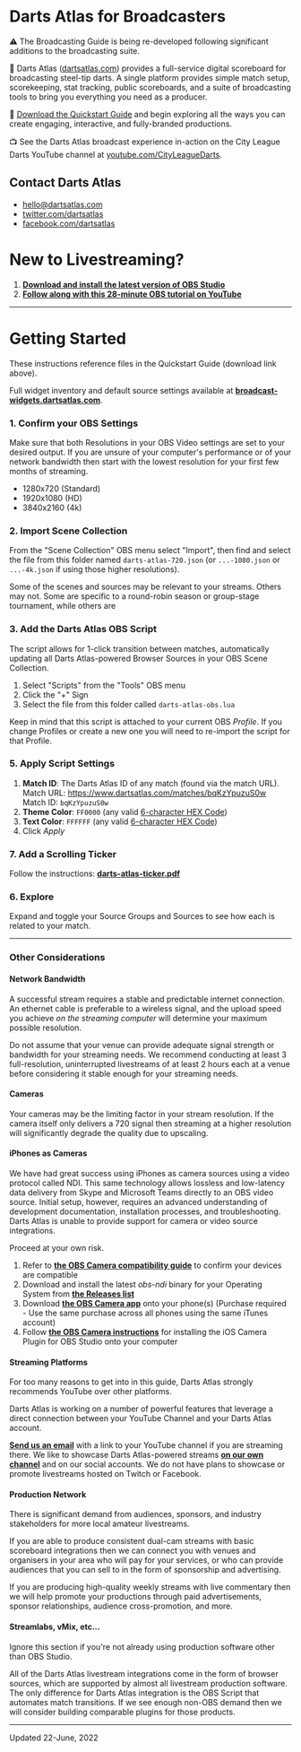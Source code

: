 # Darts Atlas for Broadcasters

⚠️ The Broadcasting Guide is being re-developed following significant additions to the broadcasting suite.

🎯 Darts Atlas ([dartsatlas.com](https://www.dartsatlas.com)) provides a full-service digital scoreboard for broadcasting steel-tip darts. A single platform provides simple match setup, scorekeeping, stat tracking, public scoreboards, and a suite of broadcasting tools to bring you everything you need as a producer.

📂 [Download the Quickstart Guide](/darts-atlas-producer-quickstart.zip) and begin exploring all the ways you can create engaging, interactive, and fully-branded productions.

📺 See the Darts Atlas broadcast experience in-action on the City League Darts YouTube channel at [youtube.com/CityLeagueDarts](https://youtube.com/cityleaguedarts).

## Contact Darts Atlas

- [hello@dartsatlas.com](mailto:hello@dartsatlas.com)
- [twitter.com/dartsatlas](https://www.twitter.com/dartsatlas)
- [facebook.com/dartsatlas](https://www.facebook.com/dartsatlas)

# **New to Livestreaming?**

1. **[Download and install the latest version of OBS Studio](https://obsproject.com)**
1. **[Follow along with this 28-minute OBS tutorial on YouTube](https://www.youtube.com/watch?v=-puA85ciDEM)**

---

# **Getting Started**

These instructions reference files in the Quickstart Guide (download link above).

Full widget inventory and default source settings available at **[broadcast-widgets.dartsatlas.com](https://broadcast-widgets.dartsatlas.com)**.

### 1. Confirm your OBS Settings

Make sure that both Resolutions in your OBS Video settings are set to your desired output. If you are unsure of your computer's performance or of your network bandwidth then start with the lowest resolution for your first few months of streaming.

- 1280x720 (Standard)
- 1920x1080 (HD)
- 3840x2160 (4k)

### 2. Import Scene Collection

From the "Scene Collection" OBS menu select "Import", then find and select the file from this folder named `darts-atlas-720.json` (or `...-1080.json` or `...-4k.json` if using those higher resolutions).

Some of the scenes and sources may be relevant to your streams. Others may not. Some are specific to a round-robin season or group-stage tournament, while others are

### 3. Add the Darts Atlas OBS Script

The script allows for 1-click transition between matches, automatically updating all Darts Atlas-powered Browser Sources in your OBS Scene Collection.

1. Select "Scripts" from the "Tools" OBS menu
1. Click the "+" Sign
1. Select the file from this folder called `darts-atlas-obs.lua`

Keep in mind that this script is attached to your current OBS *Profile*. If you change Profiles or create a new one you will need to re-import the script for that Profile.

### 5. Apply Script Settings

1. **Match ID**: The Darts Atlas ID of any match (found via the match URL).   
   Match URL: https://www.dartsatlas.com/matches/bqKzYpuzuS0w   
   Match ID: `bqKzYpuzuS0w`
2. **Theme Color**: `FF0000` (any valid [6-character HEX Code](https://htmlcolorcodes.com/color-picker/))
3. **Text Color**: `FFFFFF` (any valid [6-character HEX Code](https://htmlcolorcodes.com/color-picker/))
4. Click *Apply*

### 7. Add a Scrolling Ticker

Follow the instructions: **[darts-atlas-ticker.pdf](http://broadcast.dartsatlas.com/darts-atlas-ticker.pdf)**

### 6. Explore

Expand and toggle your Source Groups and Sources to see how each is related to your match.

---

### **Other Considerations**

#### Network Bandwidth

A successful stream requires a stable and predictable internet connection. An ethernet cable is preferable to a wireless signal, and the upload speed you achieve *on the streaming computer* will determine your maximum possible resolution.

Do not assume that your venue can provide adequate signal strength or bandwidth for your streaming needs. We recommend conducting at least 3 full-resolution, uninterrupted livestreams of at least 2 hours each at a venue before considering it stable enough for your streaming needs.

#### Cameras

Your cameras may be the limiting factor in your stream resolution. If the camera itself only delivers a 720 signal then streaming at a higher resolution will significantly degrade the quality due to upscaling.

#### iPhones as Cameras

We have had great success using iPhones as camera sources using a video protocol called NDI. This same technology allows lossless and low-latency data delivery from Skype and Microsoft Teams directly to an OBS video source. Initial setup, however, requires an advanced understanding of development documentation, installation processes, and troubleshooting. Darts Atlas is unable to provide support for camera or video source integrations.

Proceed at your own risk.

1. Refer to **[the OBS Camera compatibility guide](https://obs.camera/docs/faqs/#What-iOS-hardware-do-I-need)** to confirm your devices are compatible
2. Download and install the latest *obs-ndi* binary for your Operating System from **[the Releases list](https://github.com/Palakis/obs-ndi/releases)**
3. Download **[the OBS Camera app](https://obs.camera)** onto your phone(s) (Purchase required - Use the same purchase across all phones using the same iTunes account)
4. Follow **[the OBS Camera instructions](https://obs.camera/docs/getting-started/ios-camera-plugin-usb/)** for installing the iOS Camera Plugin for OBS Studio onto your computer

#### Streaming Platforms

For too many reasons to get into in this guide, Darts Atlas strongly recommends YouTube over other platforms.

Darts Atlas is working on a number of powerful features that leverage a direct connection between your YouTube Channel and your Darts Atlas account.

**[Send us an email](mailto:hello@dartsatlas.com)** with a link to your YouTube channel if you are streaming there. We like to showcase Darts Atlas-powered streams **[on our own channel](https://www.youtube.com/channel/UCiNdSmt46X1XhwMdrrJbQaw)** and on our social accounts. We do not have plans to showcase or promote livestreams hosted on Twitch or Facebook.

#### Production Network

There is significant demand from audiences, sponsors, and industry stakeholders for more local amateur livestreams.

If you are able to produce consistent dual-cam streams with basic scoreboard integrations then we can connect you with venues and organisers in your area who will pay for your services, or who can provide audiences that you can sell to in the form of sponsorship and advertising.

If you are producing high-quality weekly streams with live commentary then we will help promote your productions through paid advertisements, sponsor relationships, audience cross-promotion, and more.

#### Streamlabs, vMix, etc...

Ignore this section if you're not already using production software other than OBS Studio.

All of the Darts Atlas livestream integrations come in the form of browser sources, which are supported by almost all livestream production software. The only difference for Darts Atlas integration is the OBS Script that automates match transitions. If we see enough non-OBS demand then we will consider building comparable plugins for those products.

---

Updated 22-June, 2022
